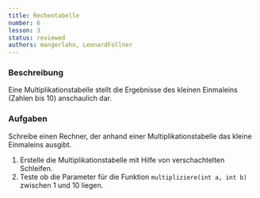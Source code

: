 ```yaml
---
title: Rechentabelle
number: 6
lesson: 3
status: reviewed
authors: mangerlahn, LeonardFollner
---
```


### Beschreibung
Eine Multiplikationstabelle stellt die Ergebnisse des kleinen Einmaleins (Zahlen bis 10) anschaulich dar.

### Aufgaben
Schreibe einen Rechner, der anhand einer Multiplikationstabelle das kleine Einmaleins ausgibt.
1. Erstelle die Multiplikationstabelle mit Hilfe von verschachtelten Schleifen.
2. Teste ob die Parameter für die Funktion `multipliziere(int a, intb)` zwischen 1 und 10 liegen.